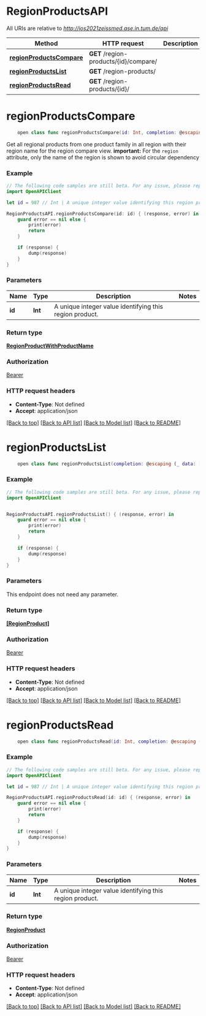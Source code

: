 # RegionProductsAPI

All URIs are relative to *http://ios2021zeissmed.ase.in.tum.de/api*

Method | HTTP request | Description
------------- | ------------- | -------------
[**regionProductsCompare**](RegionProductsAPI.md#regionproductscompare) | **GET** /region-products/{id}/compare/ | 
[**regionProductsList**](RegionProductsAPI.md#regionproductslist) | **GET** /region-products/ | 
[**regionProductsRead**](RegionProductsAPI.md#regionproductsread) | **GET** /region-products/{id}/ | 


# **regionProductsCompare**
```swift
    open class func regionProductsCompare(id: Int, completion: @escaping (_ data: RegionProductWithProductName?, _ error: Error?) -> Void)
```



Get all regional products from one product family in all region with their region name for the region compare view. **important:** For the `region` attribute, only the name of the region is shown to avoid circular dependency

### Example 
```swift
// The following code samples are still beta. For any issue, please report via http://github.com/OpenAPITools/openapi-generator/issues/new
import OpenAPIClient

let id = 987 // Int | A unique integer value identifying this region product.

RegionProductsAPI.regionProductsCompare(id: id) { (response, error) in
    guard error == nil else {
        print(error)
        return
    }

    if (response) {
        dump(response)
    }
}
```

### Parameters

Name | Type | Description  | Notes
------------- | ------------- | ------------- | -------------
 **id** | **Int** | A unique integer value identifying this region product. | 

### Return type

[**RegionProductWithProductName**](RegionProductWithProductName.md)

### Authorization

[Bearer](../README.md#Bearer)

### HTTP request headers

 - **Content-Type**: Not defined
 - **Accept**: application/json

[[Back to top]](#) [[Back to API list]](../README.md#documentation-for-api-endpoints) [[Back to Model list]](../README.md#documentation-for-models) [[Back to README]](../README.md)

# **regionProductsList**
```swift
    open class func regionProductsList(completion: @escaping (_ data: [RegionProduct]?, _ error: Error?) -> Void)
```



### Example 
```swift
// The following code samples are still beta. For any issue, please report via http://github.com/OpenAPITools/openapi-generator/issues/new
import OpenAPIClient


RegionProductsAPI.regionProductsList() { (response, error) in
    guard error == nil else {
        print(error)
        return
    }

    if (response) {
        dump(response)
    }
}
```

### Parameters
This endpoint does not need any parameter.

### Return type

[**[RegionProduct]**](RegionProduct.md)

### Authorization

[Bearer](../README.md#Bearer)

### HTTP request headers

 - **Content-Type**: Not defined
 - **Accept**: application/json

[[Back to top]](#) [[Back to API list]](../README.md#documentation-for-api-endpoints) [[Back to Model list]](../README.md#documentation-for-models) [[Back to README]](../README.md)

# **regionProductsRead**
```swift
    open class func regionProductsRead(id: Int, completion: @escaping (_ data: RegionProduct?, _ error: Error?) -> Void)
```



### Example 
```swift
// The following code samples are still beta. For any issue, please report via http://github.com/OpenAPITools/openapi-generator/issues/new
import OpenAPIClient

let id = 987 // Int | A unique integer value identifying this region product.

RegionProductsAPI.regionProductsRead(id: id) { (response, error) in
    guard error == nil else {
        print(error)
        return
    }

    if (response) {
        dump(response)
    }
}
```

### Parameters

Name | Type | Description  | Notes
------------- | ------------- | ------------- | -------------
 **id** | **Int** | A unique integer value identifying this region product. | 

### Return type

[**RegionProduct**](RegionProduct.md)

### Authorization

[Bearer](../README.md#Bearer)

### HTTP request headers

 - **Content-Type**: Not defined
 - **Accept**: application/json

[[Back to top]](#) [[Back to API list]](../README.md#documentation-for-api-endpoints) [[Back to Model list]](../README.md#documentation-for-models) [[Back to README]](../README.md)

